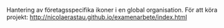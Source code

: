 Hantering av företagsspecifika ikoner i en global organisation. 
För att köra projekt: http://nicolaerastau.github.io/examenarbete/index.html
